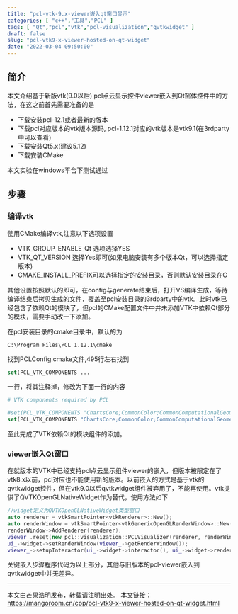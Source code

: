 ```yaml
---
title: "pcl-vtk-9.x-viewer嵌入qt窗口显示"
categories: [ "c++","工具","PCL" ]
tags: [ "Qt","pcl","vtk","pcl-visualization","qvtkwidget" ]
draft: false
slug: "pcl-vtk9-x-viewer-hosted-on-qt-widget"
date: "2022-03-04 09:50:00"
---
```


## 简介

本文介绍基于新版vtk(9.0以后) pcl点云显示控件viewer嵌入到Qt窗体控件中的方法，在这之前首先需要准备的是

- 下载安装pcl-12.1或者最新的版本
- 下载pcl对应版本的vtk版本源码, pcl-1.12.1对应的vtk版本是vtk9.1(在3rdparty中可以查看)
- 下载安装Qt5.x(建议5.12)
- 下载安装CMake

本文实验在windows平台下测试通过

## 步骤

### 编译vtk

使用CMake编译vtk,注意以下选项设置

- VTK_GROUP_ENABLE_Qt 选项选择YES
- VTK_QT_VERSION 选择Yes即可(如果电脑安装有多个版本Qt，可以选择指定版本)
- CMAKE_INSTALL_PREFIX可以选择指定的安装目录，否则默认安装目录在C

其他设置按照默认的即可，在config与generate结束后，打开VS编译生成，等待编译结束后拷贝生成的文件，覆盖至pcl安装目录的3rdparty中的vtk。此时vtk已经包含了依赖Qt的模块了，但pcl的CMake配置文件中并未添加VTK中依赖Qt部分的模块，需要手动改一下添加。

在pcl安装目录的cmake目录中，默认的为

```
C:\Program Files\PCL 1.12.1\cmake
```
找到PCLConfig.cmake文件,495行左右找到

```cmake
set(PCL_VTK_COMPONENTS ...
```
一行，将其注释掉，修改为下面一行的内容
```cmake
# VTK components required by PCL

#set(PCL_VTK_COMPONENTS "ChartsCore;CommonColor;CommonComputationalGeometry;CommonCore;CommonDataModel;CommonExecutionModel;CommonMath;CommonMisc;CommonTransforms;FiltersCore;FiltersExtraction;FiltersGeneral;FiltersGeometry;FiltersModeling;FiltersSources;ImagingCore;ImagingSources;InteractionImage;InteractionStyle;InteractionWidgets;IOCore;IOGeometry;IOImage;IOLegacy;IOPLY;RenderingAnnotation;RenderingCore;RenderingContext2D;RenderingLOD;RenderingFreeType;ViewsCore;ViewsContext2D;RenderingOpenGL2")
set(PCL_VTK_COMPONENTS "ChartsCore;CommonColor;CommonComputationalGeometry;CommonCore;CommonDataModel;CommonExecutionModel;CommonMath;CommonMisc;CommonTransforms;FiltersCore;FiltersExtraction;FiltersGeneral;FiltersGeometry;FiltersModeling;FiltersSources;ImagingCore;ImagingSources;InteractionImage;InteractionStyle;InteractionWidgets;IOCore;IOGeometry;IOImage;IOLegacy;IOPLY;RenderingAnnotation;RenderingCore;RenderingContext2D;RenderingLOD;RenderingFreeType;ViewsCore;ViewsContext2D;RenderingOpenGL2;vtkGUISupportQt;vtkGUISupportQtQuick;vtkGUISupportQtSQL;vtkRenderingQt;vtkViewsQt")
```

至此完成了VTK依赖Qt的模块组件的添加。

### viewer嵌入Qt窗口

在就版本的VTK中已经支持pcl点云显示组件viewer的嵌入，但版本被限定在了vtk8.x以前，pcl对应也不能使用新的版本。以前嵌入的方式是基于vtk的qvtkwidget控件，但在vtk9.0以后qvtkwidget组件被弃用了，不能再使用。vtk提供了QVTKOpenGLNativeWidget作为替代，使用方法如下

```cpp
//widget定义为QVTKOpenGLNativeWidget类型窗口
auto renderer = vtkSmartPointer<vtkRenderer>::New();
auto renderWindow = vtkSmartPointer<vtkGenericOpenGLRenderWindow>::New();
renderWindow->AddRenderer(renderer);
viewer_.reset(new pcl::visualization::PCLVisualizer(renderer, renderWindow, "viewer", false));
ui_->widget->setRenderWindow(viewer_->getRenderWindow());
viewer_->setupInteractor(ui_->widget->interactor(), ui_->widget->renderWindow());
```

关键嵌入步骤程序代码为以上部分，其他与旧版本的pcl-viewer嵌入到qvtkwidget中并无差异。

-----------
本文由芒果浩明发布，转载请注明出处。
本文链接：https://mangoroom.cn/cpp/pcl-vtk9-x-viewer-hosted-on-qt-widget.html
